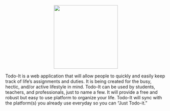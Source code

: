 <p align="center">
<img src="https://drive.google.com/uc?id=1P4OOwAajAZBM3zIW-C_pDuilkyHnpmKd" height="200">
</p>

Todo-It is a web application that will allow people to quickly and easily keep track of life’s assignments and duties. It is being created for the busy, hectic, and/or active lifestyle in mind. Todo-It can be used by students, teachers, and professionals, just to name a few. It will provide a free and robust but easy to use platform to organize your life. Todo-It will sync with the platform(s) you already use everyday so you can “Just Todo-it.”

